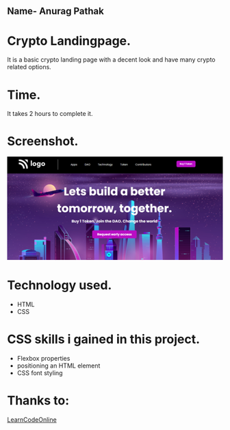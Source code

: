 ## Name- Anurag Pathak

# Crypto Landingpage.
It is a basic crypto landing page with a decent look and have many crypto related options.

# Time.
It takes 2 hours to complete it.

# Screenshot.
![crypto landingpage](./crypto.PNG)

# Technology used.
* HTML
* CSS

 # CSS skills i gained in this project.
 * Flexbox properties
 * positioning an HTML element
 * CSS font styling

# Thanks to:
[LearnCodeOnline](https://courses.learncodeonline.in/learn)

